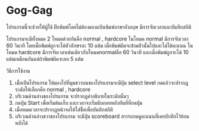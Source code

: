 Gog-Gag
=======

โปรแกรมนี้จะช่วยให้ผู้ใช้ ฝึกพิมพ์โดยไม่ต้องมองแป้นพิมพ์ภาษาอังกฤษ มีการจับเวลาและบันทึกสถิติ

โปรแกรมจะมีทั้งหมด 2 โหมดด้วยกันคือ normal , hardcore
ในโหมด normal มีการจับเวลา 60 วินาที โดยเมื่อพิมพ์ถูกจะได้ตัวอักษรละ 10 แต้ม เมื่อพิมพ์ผิดจะข้ามตัวนั้นไปและไม่ได้คะแนน
ในโหมด hardcore มีการจับเวลาเช่นเดียวกับโหมดnormalคือ 60 วินาที และเมื่อพิมพ์ถูกจะได้ 10 แต้มเหมือนกันแต่ถ้าพิมพ์ผิดจะลบ 5 แต้ม

วิธีการใช้งาน
1. เมื่อเปิดโปรแกรม ให้มองไปที่มุมขวาบนของโปรแกรมจะมีปุ่ม select level กดแล้วจะปรากฎระดับให้เลือกคือ normal , hardcore
2. บริเวณด้านล่างของโปรแกรม จะปรากฎคำอธิบายในระดับนั้นๆ
3. กดปุ่ม Start เพื่อเริ่มต้นเก็บ และเวลาจะเริ่มนับถอยหลังทันทีที่กดปุ่ม
4. เมื่อหมดเวลาจะปรากฎหน้าจอให้ใส่ชื่อเพื่อบันทึกสถิติ
5. บริเวณด้านล่างขวาของโปรแกรม จะมีปุ่ม scoreboard สาารถกดดูคะแนนที่เคยบักทึกไว้ย้อนหลังได้

